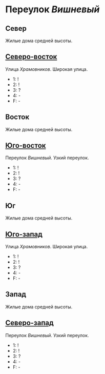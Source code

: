 # Переулок *Вишневый*

## Север

Жилые дома средней высоты.

## [Северо-восток](./590085.md)

Улица *Храмовников*.
Широкая улица.

* 1:    !
* 2:    !
* 3:    ?
* 4:    -
* F:    -

## Восток

Жилые дома средней высоты.

## [Юго-восток](./590090.md)

Переулок *Вишневый*.
Узкий переулок.

* 1:    !
* 2:    !
* 3:    ?
* 4:    -
* F:    -

## Юг

Жилые дома средней высоты.

## [Юго-запад](./585090.md)

Улица *Храмовников*.
Широкая улица.

* 1:    !
* 2:    !
* 3:    ?
* 4:    -
* F:    -

## Запад

Жилые дома средней высоты.

## [Северо-запад](./585085.md)

Переулок *Вишневый*.
Узкий переулок.

* 1:    !
* 2:    !
* 3:    ?
* 4:    -
* F:    -
